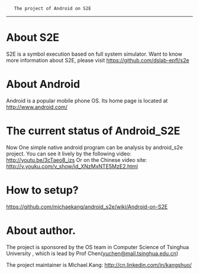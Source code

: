        The project of Android on S2E
---------------------------------------------------
       
About S2E
=====================
S2E is a symbol execution based on full system simulator. Want to know more information about S2E, please visit https://github.com/dslab-epfl/s2e

About Android
==========================
Android is a popular mobile phone OS. Its home page is located at http://www.android.com/

The current status of Android_S2E
===============================
Now One simple native android program can be analysis by android_s2e project. You can see it lively by the following video:
http://youtu.be/3cTaeo8_izs
Or on the Chinese video site:
http://v.youku.com/v_show/id_XNzMxNTE5MzE2.html


How to setup?
=====================
https://github.com/michaekang/android_s2e/wiki/Android-on-S2E

About author.
=====================
The project is sponsored by the OS team in Computer Science of Tsinghua University , which is lead by Prof Chen(yuchen@mail.tsinghua.edu.cn)

The project maintainer is Michael.Kang:
http://cn.linkedin.com/in/kangshuo/
